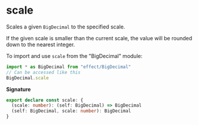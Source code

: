 # scale

Scales a given `BigDecimal` to the specified scale.

If the given scale is smaller than the current scale, the value will be rounded down to
the nearest integer.

To import and use `scale` from the "BigDecimal" module:

```ts
import * as BigDecimal from "effect/BigDecimal"
// Can be accessed like this
BigDecimal.scale
```

**Signature**

```ts
export declare const scale: {
  (scale: number): (self: BigDecimal) => BigDecimal
  (self: BigDecimal, scale: number): BigDecimal
}
```
